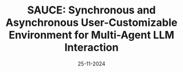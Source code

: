 ---
title: 'SAUCE: Synchronous and Asynchronous User-Customizable Environment for Multi-Agent LLM Interaction'
authors: Shlomo Neuberger, Niv Eckhaus, <b>Uri Berger</b>, Amir Taubenfeld, Gabriel Stanovsky, Ariel Goldstein
venue: ' '
base: sauce24
pdf: NONE
pdf-ext: https://arxiv.org/abs/2411.03397
bib: bib.txt
bib-ext: NONE
code: https://github.com/Deep-Cognition-Lab/SAUCE
slides: NONE
poster: NONE
data: NONE
talk: NONE
website: NONE
layout: post
date: 25-11-2024
categories: NONE
---